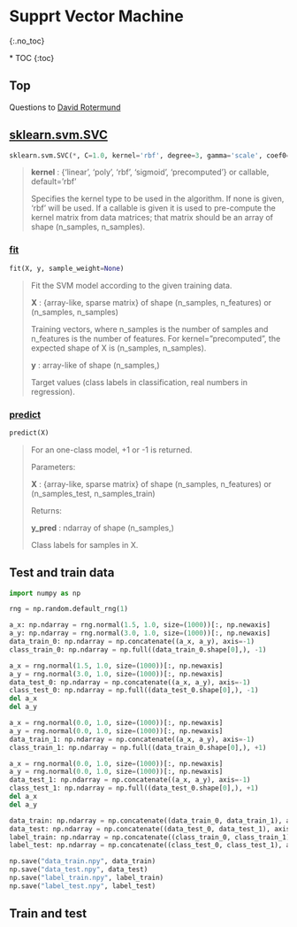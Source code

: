 # Supprt Vector Machine
{:.no_toc}

<nav markdown="1" class="toc-class">
* TOC
{:toc}
</nav>

## Top

Questions to [David Rotermund](mailto:davrot@uni-bremen.de)


## [sklearn.svm.SVC](https://scikit-learn.org/stable/modules/generated/sklearn.svm.SVC.html)

```python
sklearn.svm.SVC(*, C=1.0, kernel='rbf', degree=3, gamma='scale', coef0=0.0, shrinking=True, probability=False, tol=0.001, cache_size=200, class_weight=None, verbose=False, max_iter=-1, decision_function_shape='ovr', break_ties=False, random_state=None)
```

> **kernel** : {‘linear’, ‘poly’, ‘rbf’, ‘sigmoid’, ‘precomputed’} or callable, default=’rbf’
> 
> Specifies the kernel type to be used in the algorithm. If none is given, ‘rbf’ will be used. If a callable is given it is used to pre-compute the kernel matrix from data matrices; that matrix should be an array of shape (n_samples, n_samples).

### [fit](https://scikit-learn.org/stable/modules/generated/sklearn.svm.SVC.html#sklearn.svm.SVC.fit)

```python
fit(X, y, sample_weight=None)
```

> Fit the SVM model according to the given training data.
>
> **X** : {array-like, sparse matrix} of shape (n_samples, n_features) or (n_samples, n_samples)
> 
> Training vectors, where n_samples is the number of samples and n_features is the number of features. For kernel=”precomputed”, the expected shape of X is (n_samples, n_samples).
>
> **y** : array-like of shape (n_samples,)
> 
> Target values (class labels in classification, real numbers in regression).

### [predict](https://scikit-learn.org/stable/modules/generated/sklearn.svm.SVC.html#sklearn.svm.SVC.predict)

```python
predict(X)
```
> For an one-class model, +1 or -1 is returned.
>
> Parameters:
> 
> **X** : {array-like, sparse matrix} of shape (n_samples, n_features) or (n_samples_test, n_samples_train)
>
> Returns:
> 
> **y_pred** : ndarray of shape (n_samples,)
> 
> Class labels for samples in X.

## Test and train data 

```python
import numpy as np

rng = np.random.default_rng(1)

a_x: np.ndarray = rng.normal(1.5, 1.0, size=(1000))[:, np.newaxis]
a_y: np.ndarray = rng.normal(3.0, 1.0, size=(1000))[:, np.newaxis]
data_train_0: np.ndarray = np.concatenate((a_x, a_y), axis=-1)
class_train_0: np.ndarray = np.full((data_train_0.shape[0],), -1)

a_x = rng.normal(1.5, 1.0, size=(1000))[:, np.newaxis]
a_y = rng.normal(3.0, 1.0, size=(1000))[:, np.newaxis]
data_test_0: np.ndarray = np.concatenate((a_x, a_y), axis=-1)
class_test_0: np.ndarray = np.full((data_test_0.shape[0],), -1)
del a_x
del a_y

a_x = rng.normal(0.0, 1.0, size=(1000))[:, np.newaxis]
a_y = rng.normal(0.0, 1.0, size=(1000))[:, np.newaxis]
data_train_1: np.ndarray = np.concatenate((a_x, a_y), axis=-1)
class_train_1: np.ndarray = np.full((data_train_0.shape[0],), +1)

a_x = rng.normal(0.0, 1.0, size=(1000))[:, np.newaxis]
a_y = rng.normal(0.0, 1.0, size=(1000))[:, np.newaxis]
data_test_1: np.ndarray = np.concatenate((a_x, a_y), axis=-1)
class_test_1: np.ndarray = np.full((data_test_0.shape[0],), +1)
del a_x
del a_y

data_train: np.ndarray = np.concatenate((data_train_0, data_train_1), axis=0)
data_test: np.ndarray = np.concatenate((data_test_0, data_test_1), axis=0)
label_train: np.ndarray = np.concatenate((class_train_0, class_train_1), axis=0)
label_test: np.ndarray = np.concatenate((class_test_0, class_test_1), axis=0)

np.save("data_train.npy", data_train)
np.save("data_test.npy", data_test)
np.save("label_train.npy", label_train)
np.save("label_test.npy", label_test)
```

## Train and test 

```python
```


```shell
```
